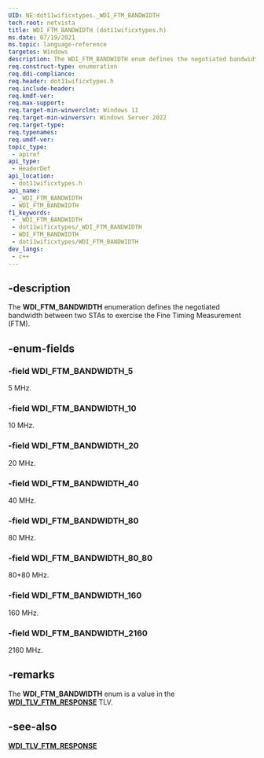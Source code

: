 ```yaml
---
UID: NE:dot11wificxtypes._WDI_FTM_BANDWIDTH
tech.root: netvista
title: WDI_FTM_BANDWIDTH (dot11wificxtypes.h)
ms.date: 07/19/2021
ms.topic: language-reference
targetos: Windows
description: The WDI_FTM_BANDWIDTH enum defines the negotiated bandwidth between two STAs to exercise the FTM.
req.construct-type: enumeration
req.ddi-compliance: 
req.header: dot11wificxtypes.h
req.include-header: 
req.kmdf-ver: 
req.max-support: 
req.target-min-winverclnt: Windows 11 
req.target-min-winversvr: Windows Server 2022
req.target-type: 
req.typenames: 
req.umdf-ver: 
topic_type:
 - apiref
api_type:
 - HeaderDef
api_location:
 - dot11wificxtypes.h
api_name:
 - _WDI_FTM_BANDWIDTH
 - WDI_FTM_BANDWIDTH
f1_keywords:
 - _WDI_FTM_BANDWIDTH
 - dot11wificxtypes/_WDI_FTM_BANDWIDTH
 - WDI_FTM_BANDWIDTH
 - dot11wificxtypes/WDI_FTM_BANDWIDTH
dev_langs:
 - c++
---
```


## -description

The **WDI_FTM_BANDWIDTH** enumeration defines the negotiated bandwidth between two STAs to exercise the Fine Timing Measurement (FTM).


## -enum-fields

### -field WDI_FTM_BANDWIDTH_5

5 MHz.

### -field WDI_FTM_BANDWIDTH_10

10 MHz.

### -field WDI_FTM_BANDWIDTH_20

20 MHz.

### -field WDI_FTM_BANDWIDTH_40

40 MHz.

### -field WDI_FTM_BANDWIDTH_80

80 MHz.

### -field WDI_FTM_BANDWIDTH_80_80

80+80 MHz.

### -field WDI_FTM_BANDWIDTH_160

160 MHz.

### -field WDI_FTM_BANDWIDTH_2160

2160 MHz.

## -remarks

The **WDI_FTM_BANDWIDTH** enum is a value in the [**WDI_TLV_FTM_RESPONSE**](/windows-hardware/drivers/netcx/wdi-tlv-ftm-response) TLV.

## -see-also

[**WDI_TLV_FTM_RESPONSE**](/windows-hardware/drivers/netcx/wdi-tlv-ftm-response)